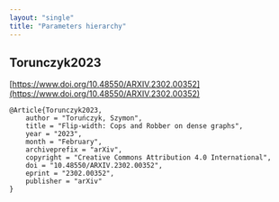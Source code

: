 ```yaml
---
layout: "single"
title: "Parameters hierarchy"
---
```

<!--this is a generated file-->

## Torunczyk2023
[https://www.doi.org/10.48550/ARXIV.2302.00352](https://www.doi.org/10.48550/ARXIV.2302.00352)
```
@Article{Torunczyk2023,
    author = "Toruńczyk, Szymon",
    title = "Flip-width: Cops and Robber on dense graphs",
    year = "2023",
    month = "February",
    archiveprefix = "arXiv",
    copyright = "Creative Commons Attribution 4.0 International",
    doi = "10.48550/ARXIV.2302.00352",
    eprint = "2302.00352",
    publisher = "arXiv"
}
```

